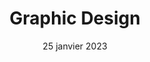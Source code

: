 ---
layout: post
title: 'Graphic Design'
caption:
description: >
  Optez pour du graphisme personnalisé à votre image pour vos supports marketing, logos, illustrations, packaging, etc.
date: 25 janvier 2023
image: 
  path: /assets/img/services/cover-graphic-design.jpg
  srcset: 
    1920w: /assets/img/services/cover-graphic-design@0,5x-2.jpg
    960w:  /assets/img/services/cover-graphic-design@0,25x.jpg

links:
  - title: Plus d'informations
    url: /contact
accent_color: '#4fb1ba'
accent_image:
theme_color: '#193747'
sitemap: false
---